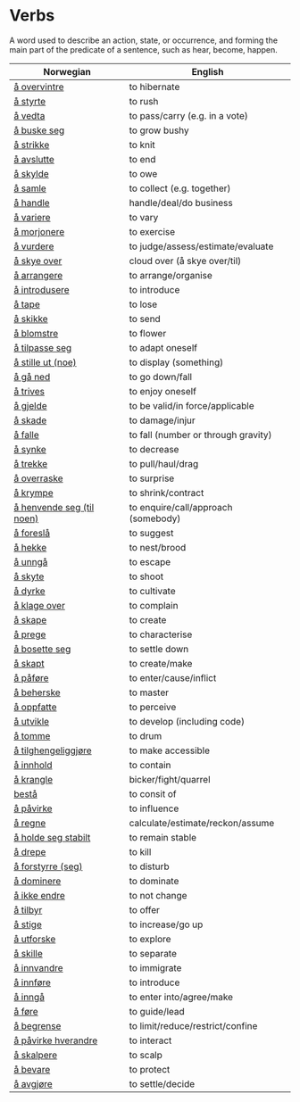 # Verbs

A word used to describe an action, state, or occurrence, and forming the main part of the predicate of a sentence, such as hear, become, happen.

| Norwegian | English |
| --- | --- |
| [å overvintre](https://www.ordnett.no/search?language=no&phrase=å%20overvintre) | to hibernate |
| [å styrte](https://www.ordnett.no/search?language=no&phrase=å%20styrte) | to rush |
| [å vedta](https://www.ordnett.no/search?language=no&phrase=å%20vedta) | to pass/carry (e.g. in a vote) |
| [å buske seg](https://www.ordnett.no/search?language=no&phrase=å%20buske%20seg) | to grow bushy |
| [å strikke](https://www.ordnett.no/search?language=no&phrase=å%20strikke) | to knit |
| [å avslutte](https://www.ordnett.no/search?language=no&phrase=å%20avslutte) | to end |
| [å skylde](https://www.ordnett.no/search?language=no&phrase=å%20skylde) | to owe |
| [å samle](https://www.ordnett.no/search?language=no&phrase=å%20samle) | to collect (e.g. together) |
| [å handle](https://www.ordnett.no/search?language=no&phrase=å%20handle) | handle/deal/do business |
| [å variere](https://www.ordnett.no/search?language=no&phrase=å%20variere) | to vary |
| [å morjonere](https://www.ordnett.no/search?language=no&phrase=å%20morjonere) | to exercise |
| [å vurdere](https://www.ordnett.no/search?language=no&phrase=å%20vurdere) | to judge/assess/estimate/evaluate |
| [å skye over](https://www.ordnett.no/search?language=no&phrase=å%20skye%20over) | cloud over (å skye over/til) |
| [å arrangere](https://www.ordnett.no/search?language=no&phrase=å%20arrangere) | to arrange/organise |
| [å introdusere](https://www.ordnett.no/search?language=no&phrase=å%20introdusere) | to introduce |
| [å tape](https://www.ordnett.no/search?language=no&phrase=å%20tape) | to lose |
| [å skikke](https://www.ordnett.no/search?language=no&phrase=å%20skikke) | to send |
| [å blomstre](https://www.ordnett.no/search?language=no&phrase=å%20blomstre) | to flower |
| [å tilpasse seg](https://www.ordnett.no/search?language=no&phrase=å%20tilpasse%20seg) | to adapt oneself |
| [å stille ut (noe)](https://www.ordnett.no/search?language=no&phrase=å%20stille%20ut%20(noe)) | to display (something) |
| [å gå ned](https://www.ordnett.no/search?language=no&phrase=å%20gå%20ned) | to go down/fall |
| [å trives](https://www.ordnett.no/search?language=no&phrase=å%20trives) | to enjoy oneself |
| [å gjelde](https://www.ordnett.no/search?language=no&phrase=å%20gjelde) | to be valid/in force/applicable |
| [å skade](https://www.ordnett.no/search?language=no&phrase=å%20skade) | to damage/injur |
| [å falle](https://www.ordnett.no/search?language=no&phrase=å%20falle) | to fall (number or through gravity) |
| [å synke](https://www.ordnett.no/search?language=no&phrase=å%20synke) | to decrease |
| [å trekke](https://www.ordnett.no/search?language=no&phrase=å%20trekke) | to pull/haul/drag |
| [å overraske](https://www.ordnett.no/search?language=no&phrase=å%20overraske) | to surprise |
| [å krympe](https://www.ordnett.no/search?language=no&phrase=å%20krympe) | to shrink/contract |
| [å henvende seg (til noen)](https://www.ordnett.no/search?language=no&phrase=å%20henvende%20seg%20(til%20noen)) | to enquire/call/approach (somebody) |
| [å foreslå](https://www.ordnett.no/search?language=no&phrase=å%20foreslå) | to suggest |
| [å hekke](https://www.ordnett.no/search?language=no&phrase=å%20hekke) | to nest/brood |
| [å unngå](https://www.ordnett.no/search?language=no&phrase=å%20unngå) | to escape |
| [å skyte](https://www.ordnett.no/search?language=no&phrase=å%20skyte) | to shoot |
| [å dyrke](https://www.ordnett.no/search?language=no&phrase=å%20dyrke) | to cultivate |
| [å klage over](https://www.ordnett.no/search?language=no&phrase=å%20klage%20over) | to complain |
| [å skape](https://www.ordnett.no/search?language=no&phrase=å%20skape) | to create |
| [å prege](https://www.ordnett.no/search?language=no&phrase=å%20prege) | to characterise |
| [å bosette seg](https://www.ordnett.no/search?language=no&phrase=å%20bosette%20seg) | to settle down |
| [å skapt](https://www.ordnett.no/search?language=no&phrase=å%20skapt) | to create/make |
| [å påføre](https://www.ordnett.no/search?language=no&phrase=å%20påføre) | to enter/cause/inflict |
| [å beherske](https://www.ordnett.no/search?language=no&phrase=å%20beherske) | to master |
| [å oppfatte](https://www.ordnett.no/search?language=no&phrase=å%20oppfatte) | to perceive |
| [å utvikle](https://www.ordnett.no/search?language=no&phrase=å%20utvikle) | to develop (including code) |
| [å tomme](https://www.ordnett.no/search?language=no&phrase=å%20tomme) | to drum |
| [å tilghengeliggjøre](https://www.ordnett.no/search?language=no&phrase=å%20tilghengeliggjøre) | to make accessible |
| [å innhold](https://www.ordnett.no/search?language=no&phrase=å%20innhold) | to contain |
| [å krangle](https://www.ordnett.no/search?language=no&phrase=å%20krangle) | bicker/fight/quarrel |
| [bestå](https://www.ordnett.no/search?language=no&phrase=bestå) | to consit of |
| [å påvirke](https://www.ordnett.no/search?language=no&phrase=å%20påvirke) | to influence |
| [å regne](https://www.ordnett.no/search?language=no&phrase=å%20regne) | calculate/estimate/reckon/assume |
| [å holde seg stabilt](https://www.ordnett.no/search?language=no&phrase=å%20holde%20seg%20stabilt) | to remain stable |
| [å drepe](https://www.ordnett.no/search?language=no&phrase=å%20drepe) | to kill |
| [å forstyrre (seg)](https://www.ordnett.no/search?language=no&phrase=å%20forstyrre%20(seg)) | to disturb |
| [å dominere](https://www.ordnett.no/search?language=no&phrase=å%20dominere) | to dominate |
| [å ikke endre](https://www.ordnett.no/search?language=no&phrase=å%20ikke%20endre) | to not change |
| [å tilbyr](https://www.ordnett.no/search?language=no&phrase=å%20tilbyr) | to offer |
| [å stige](https://www.ordnett.no/search?language=no&phrase=å%20stige) | to increase/go up |
| [å utforske](https://www.ordnett.no/search?language=no&phrase=å%20utforske) | to explore |
| [å skille](https://www.ordnett.no/search?language=no&phrase=å%20skille) | to separate |
| [å innvandre](https://www.ordnett.no/search?language=no&phrase=å%20innvandre) | to immigrate |
| [å innføre](https://www.ordnett.no/search?language=no&phrase=å%20innføre) | to introduce |
| [å inngå](https://www.ordnett.no/search?language=no&phrase=å%20inngå) | to enter into/agree/make |
| [å føre](https://www.ordnett.no/search?language=no&phrase=å%20føre) | to guide/lead |
| [å begrense](https://www.ordnett.no/search?language=no&phrase=å%20begrense) | to limit/reduce/restrict/confine |
| [å påvirke hverandre](https://www.ordnett.no/search?language=no&phrase=å%20påvirke%20hverandre) | to interact |
| [å skalpere](https://www.ordnett.no/search?language=no&phrase=å%20skalpere) | to scalp |
| [å bevare](https://www.ordnett.no/search?language=no&phrase=å%20bevare) | to protect |
| [å avgjøre](https://www.ordnett.no/search?language=no&phrase=å%20avgjøre) | to settle/decide |


